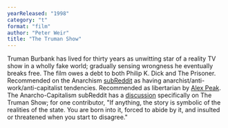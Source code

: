 ```yaml
---
yearReleased: "1998"
category: "t"
format: "film"
author: "Peter Weir"
title: "The Truman Show"
---
```

Truman Burbank has lived for thirty years as unwitting  star of a reality TV show in a wholly fake world; gradually sensing wrongness he  eventually breaks free. The film owes a debt to both Philip K. Dick and The  Prisoner.
 
Recommended on the Anarchism <a href="https://www.reddit.com/r/Anarchism/comments/1953qj/have_you_any_movie_recommendations_containing/"> subReddit</a> as having anarchist/anti-work/anti-capitalist tendencies.  Recommended as libertarian by <a href="http://alexpeak.com/art/films/tts/">Alex  Peak</a>. The Anarcho-Capitalism subReddit has a <a href="https://www.reddit.com/r/Anarcho_Capitalism/comments/nrl91/the_truman_show_movie/"> discussion</a> specifically on The Truman Show; for one contributor, "If  anything, the story is symbolic of the realities of the state. You are born into  it, forced to abide by it, and insulted or threatened when you start to  disagree."